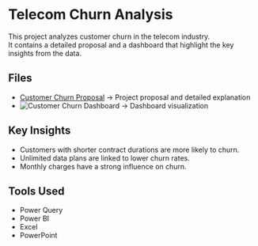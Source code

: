 # Telecom Churn Analysis

This project analyzes customer churn in the telecom industry.  
It contains a detailed proposal and a dashboard that highlight the key insights from the data.

## Files
- [Customer Churn Proposal](Customer_Churn_Proposal.pdf) → Project proposal and detailed explanation
- ![Customer Churn Dashboard](Dashboard.png) → Dashboard visualization

## Key Insights
- Customers with shorter contract durations are more likely to churn.  
- Unlimited data plans are linked to lower churn rates.  
- Monthly charges have a strong influence on churn.  

## Tools Used
- Power Query  
- Power BI  
- Excel  
- PowerPoint  
